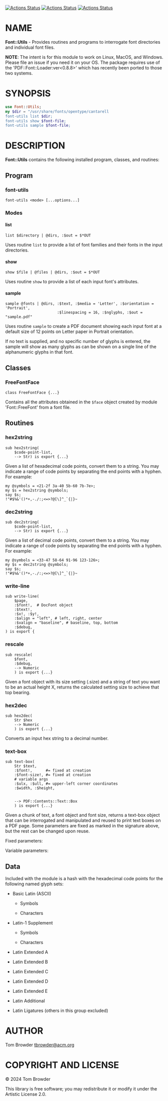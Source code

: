 [![Actions Status](https://github.com/tbrowder/Font-Utils/actions/workflows/linux.yml/badge.svg)](https://github.com/tbrowder/Font-Utils/actions) [![Actions Status](https://github.com/tbrowder/Font-Utils/actions/workflows/macos.yml/badge.svg)](https://github.com/tbrowder/Font-Utils/actions) [![Actions Status](https://github.com/tbrowder/Font-Utils/actions/workflows/windows.yml/badge.svg)](https://github.com/tbrowder/Font-Utils/actions)

NAME
====

**Font::Utils** - Provides routines and programs to interrogate font directories and individual font files. 

**NOTE**: The intent is for this module to work on Linux, MacOS, and Windows. Please file an issue if you need it on your OS. The package requires use of the 'PDF::Font::Loader:ver<0.8.8>' which has recently been ported to those two systems.

SYNOPSIS
========

```raku
use Font::Utils;
my $dir = "/usr/share/fonts/opentype/cantarell
font-utils list $dir;
font-utils show $font-file;
font-utils sample $font-file;
```

DESCRIPTION
===========

**Font::Utils** contains the following installed program, classes, and routines:

Program
-------

### font-utils

    font-utils <mode> [...options...]

### Modes

#### list

`list $directory | @dirs, :$out = $*OUT`

Uses routine `list` to provide a list of font families and their fonts in the input directories.

#### show 

`show $file | @files | @dirs, :$out = $*OUT`

Uses routine `show` to provide a list of each input font's attributes.

#### sample

    sample @fonts | @dirs, :$text, :$media = 'Letter', :$orientation = 'Portrait',
                           :$linespacing = 16, :$nglyphs, :$out = "sample.pdf"

Uses routine `sample` to create a PDF document showing each input font at a default size of 12 points on Letter paper in Portrait orientation.

If no text is supplied, and no specific number of glyphs is entered, the sample will show as many glyphs as can be shown on a single line of the alphanumeric glyphs in that font.

Classes
-------

### FreeFontFace

`class FreeFontFace {...}`

Contains all the attributes obtained in the `$face` object created by module 'Font::FreeFont' from a font file.

Routines
--------

### hex2string

    sub hex2string(
        $code-point-list, 
        --> Str) is export {...}

Given a list of hexadecimal code points, convert them to a string. You may indicate a range of code points by separating the end points with a hyphen. For example:

    my @symbols = <21-2f 3a-40 5b-60 7b-7e>;
    my $s = hex2string @symbols;
    say $s;
    !"#$%&'()*+,-./:;<=>?@[\]^_`{|}~

### dec2string

    sub dec2string(
        $code-point-list, 
        --> Str) is export {...}

Given a list of decimal code points, convert them to a string. You may indicate a range of code points by separating the end points with a hyphen. For example:

    my @symbols = <33-47 58-64 91-96 123-126>;
    my $s = dec2string @symbols;
    say $s;
    !"#$%&'()*+,-./:;<=>?@[\]^_`{|}~

### write-line

    sub write-line(
        $page,
        :$font!,  # DocFont object
        :$text!,
        :$x!, :$y!,
        :$align = "left", # left, right, center
        :$valign = "baseline", # baseline, top, bottom
        :$debug,
    ) is export {

### rescale

    sub rescale(
        $font,
        :$debug,
        --> Numeric
        ) is export {...}

Given a font object with its size setting (.size) and a string of text you want to be an actual height X, returns the calculated setting size to achieve that top bearing.

### hex2dec

    sub hex2dec(
        Str $hex
        --> Numeric
        ) is export {...}

Converts an input hex string to a decimal number.

### text-box

    sub text-box(
        Str $text,
        :$font!,      #= fixed at creation
        :$font-size!, #= fixed at creation
        # variable args
        :$ulx, :$ull, #= upper-left corner coordinates
        :$width, :$height,


        --> PDF::Contents::Text::Box
        ) is export {...}

Given a chunk of text, a font object and font size, returns a text-box object that can be interrogated and manipulated and reused to print text boxes on a PDF page. Some parameters are fixed as marked in the signature above, but the rest can be changed upon reuse.

Fixed parameters:

Variable parameters:

Data
----

Included with the module is a hash with the hexadecimal code points for the following named glyph sets:

  * Basic Latin (ASCII)

    * Symbols

    * Characters

  * Latin-1 Supplement

    * Symbols

    * Characters

  * Latin Extended A

  * Latin Extended B

  * Latin Extended C

  * Latin Extended D

  * Latin Extended E

  * Latin Additional

  * Latin Ligatures (others in this group excluded)

AUTHOR
======

Tom Browder <tbrowder@acm.org>

COPYRIGHT AND LICENSE
=====================

© 2024 Tom Browder

This library is free software; you may redistribute it or modify it under the Artistic License 2.0.

